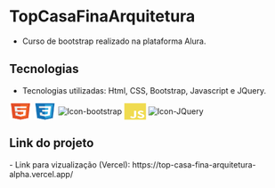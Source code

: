 # TopCasaFinaArquitetura

- Curso de bootstrap realizado na plataforma Alura.

<div style="display: inline_block">
  <h2> Tecnologias </h2>
  
  <ul> 
    <li> Tecnologias utilizadas: Html, CSS, Bootstrap, Javascript e JQuery. </li> 
  </ul>
  
  <img align="center" alt="Icon-HTML" height="30" width="40" src="https://raw.githubusercontent.com/devicons/devicon/master/icons/html5/html5-original.svg" />
  <img align="center" alt="Icon-CSS" height="30" width="40" src="https://raw.githubusercontent.com/devicons/devicon/master/icons/css3/css3-original.svg" />
  <img align="center" alt="Icon-bootstrap" height="35" width="40" src="https://cdn.jsdelivr.net/gh/devicons/devicon/icons/bootstrap/bootstrap-original.svg" />
  <img align="center" alt="Icon-Javascript" height="30" width="40" src="https://raw.githubusercontent.com/devicons/devicon/master/icons/javascript/javascript-plain.svg" />
  <img align="center" alt="Icon-JQuery" height="30" width="40" src="https://cdn.jsdelivr.net/gh/devicons/devicon/icons/jquery/jquery-original.svg" />
</div>

<div>
<h2> Link do projeto </h2>
  - Link para vizualização (Vercel): https://top-casa-fina-arquitetura-alpha.vercel.app/
 </div>
